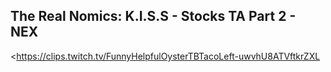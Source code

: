 ## The Real Nomics: K.I.S.S - Stocks TA Part 2 - NEX
<https://clips.twitch.tv/FunnyHelpfulOysterTBTacoLeft-uwvhU8ATVftkrZXL>
